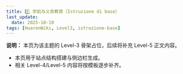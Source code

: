 ```yaml
---
title: 1️⃣ 学前与义务教育（Istruzione di base）
last_update:
  date: 2025-10-10
tags: [HuarenWiki, Level3, istruzione-base]
---
```

**说明：** 本页为该主题的 Level-3 骨架占位，后续将补充 Level-5 正文内容。

- 本页用于站点结构搭建与侧边栏生成。
- 相关 Level-4/Level-5 内容将按模板逐步补齐。
